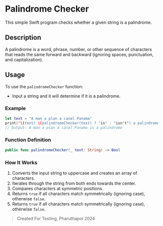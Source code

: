 
# Palindrome Checker

This simple Swift program checks whether a given string is a palindrome.

## Description

A palindrome is a word, phrase, number, or other sequence of characters that reads the same forward and backward (ignoring spaces, punctuation, and capitalization).

## Usage

To use the  `palindromeChecker`  function:

-   Input a string and it will determine if it is a palindrome.

### Example

```swift
let text = "A man a plan a canal Panama"
print("\(text) \(palindromeChecker(text) ? "is" : "isn't") a palindrome")
// Output: A man a plan a canal Panama is a palindrome
```

### Function Definition

```swift
public func palindromeChecker(_ text: String) -> Bool
```

### How It Works

1.  Converts the input string to uppercase and creates an array of characters.
2.  Iterates through the string from both ends towards the center.
3.  Compares characters at symmetric positions.
4.  Returns  `true`  if all characters match symmetrically (ignoring case), otherwise  `false`.
5. Returns `true` if all characters match symmetrically (ignoring case), otherwise `false`.
> Created For Testing, Pharuthapol 2024 
